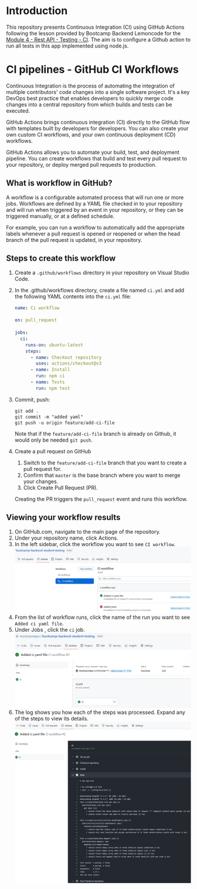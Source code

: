 # Introduction

This repository presents Continuous Integration (CI) using GitHub Actions following the lesson provided by Bootcamp Backend Lemoncode for the [Module 4 - Rest API - Testing - CI](https://github.com/Lemoncode/bootcamp-backend/tree/ca27da73818fac15986d55afca650a963354b62d/00-stack-documental/04-rest-api/07-testing/07-ci).
The aim is to configure a Github action to run all tests in this app implemented using node.js.

# CI pipelines - GitHub CI Workflows
Continuous Integration is the process of automating the integration of multiple contributors' code changes into a single software project. It's a key DevOps best practice that enables developers to quickly merge code changes into a central repository from which builds and tests can be executed.

GitHub Actions brings continuous integration (CI) directly to the GitHub flow with templates built by developers for developers. You can also create your own custom CI workflows, and your own continuous deployment (CD) workflows.

GitHub Actions allows you to automate your build, test, and deployment pipeline. You can create workflows that build and test every pull request to your repository, or deploy merged pull requests to production.


## What is workflow in GitHub?
A workflow is a configurable automated process that will run one or more jobs. Workflows are defined by a YAML file checked in to your repository and will run when triggered by an event in your repository, or they can be triggered manually, or at a defined schedule.

For example, you can run a workflow to automatically add the appropriate labels whenever a pull request is opened or reopened or when the head branch of the pull request is updated, in your repository.


## Steps to create this workflow
1. Create a `.github/workflows` directory in your repository on Visual Studio Code.
2. In the .github/workflows directory, create a file named `ci.yml` and add the following YAML contents into the `ci.yml` file:

    ```YAML
    name: Ci workflow

    on: pull_request

    jobs:
      ci:
        runs-on: ubuntu-latest
        steps:
          - name: Checkout repository
            uses: actions/checkout@v3
          - name: Install
            run: npm ci
          - name: Tests
            run: npm test
    ```

3. Commit, push:

    ```
    git add .
    git commit -m "added yaml"
    git push -u origin feature/add-ci-file
    ```

    Note that if the `feature/add-ci-file` branch is already on Github, it would only be needed `git push`.

4. Create a pull request on GitHub
    1. Switch to the `feature/add-ci-file` branch that you want to create a pull request for. 
    2. Confirm that `master` is the base branch where you want to merge your changes. 
    3. Click Create Pull Request (PR). 

    Creating the PR triggers the `pull_request` event and runs this workflow.

## Viewing your workflow results
1. On GitHub.com, navigate to the main page of the repository.
2. Under your repository name, click  Actions.
3. In the left sidebar, click the workflow you want to see `CI workflow`.
  ![CIGithubActionWorkflow](CIGithubActionWorkflow0.JPG)
4. From the list of workflow runs, click the name of the run you want to see `Added ci yaml file`.
5. Under Jobs , click the `ci` job.
  ![CIGithubActionWorkflow](CIGithubActionWorkflow1.JPG)
6. The log shows you how each of the steps was processed. Expand any of the steps to view its details.
  ![CIGithubActionWorkflow](CIGithubActionWorkflow2.JPG)
